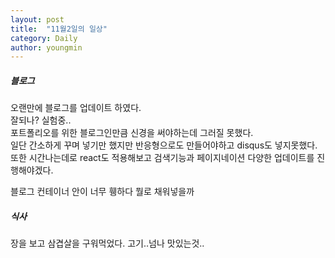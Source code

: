 ```yaml
---
layout: post
title:  "11월2일의 일상"
category: Daily
author: youngmin
---
```


##### 블로그
오랜만에 블로그를 업데이트 하였다.  
잘되나? 실험중..  
포트폴리오를 위한 블로그인만큼 신경을 써야하는데 그러질 못했다.  
일단 간소하게 꾸며 넣기만 했지만 반응형으로도 만들어야하고 disqus도 넣지못했다.  
또한 시간나는데로 react도 적용해보고 검색기능과 페이지네이션 다양한 업데이트를 진행해야겠다.  

블로그 컨테이너 안이 너무 휑하다 뭘로 채워넣을까

##### 식사
장을 보고 삼겹살을 구워먹었다.
고기..넘나 맛있는것..